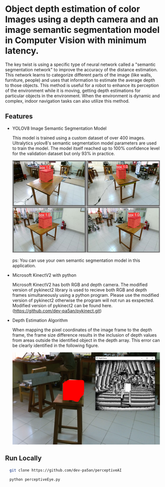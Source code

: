 
# Object depth estimation of color Images using a depth camera and an image semantic segmentation model in Computer Vision with minimum latency.

The key twist is using a specific type of neural network called a "semantic segmentation network" to improve the accuracy of the distance estimation. This network learns to categorize different parts of the image (like walls, furniture, people) and uses that information to estimate the average depth to those objects.
This method is useful for a robot to enhance its perception of the environment while it is moving, getting depth estimations for particular objects in the environment. When the environment is dynamic and complex, indoor navigation tasks can also utilize this method.



## Features

- YOLOV8 Image Semantic Segmentation Model

  This model is trained using a custom dataset of over 400 images. Ultralytics yolov8's semantic segmentation model parameters are used to train the model. The model itself reached up to 100% confidence level for the validation dataset but only 93% in practice.
  
  <img src="https://github.com/dev-pa5an/perceptiveAI/blob/main/Images/val_batch0_pred.jpg" width="500" height="300" />

  ps: You can use your own semantic segmentation model in this application.
  
- Microsoft KinectV2 with python

  Microsoft KinectV2 has both RGB and depth camera. The modified version of pykinect2 library is used to recieve both RGB and depth frames simultaneously using a python program. Please use the modified version of pykinect2 otherwise the program will not run as exspected. Modified version of pykinect2 can be found here. (https://github.com/dev-pa5an/pykinect.git)
  
- Depth Estimation Algorithm

  When mapping the pixel coordinates of the image frame to the depth frame, the frame size difference results in the inclusion of depth values from areas outside the identified object in the depth array. This error can be clearly identified in the following figure.
  
   <img src="https://github.com/dev-pa5an/perceptiveAI/blob/main/Images/Difference between the image frame and the depth frame after masking the objec.png" width="500" height="300" />


## Run Locally


```bash
  git clone https://github.com/dev-pa5an/perceptiveAI
```
```bash
  python perceptiveEye.py
```

